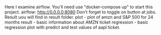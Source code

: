 Here I examine airflow.
You'll need use "docker-compose up" to start this project.
airflow: http://0.0.0.0:8080
Don't forget to toggle on button at jobs.
Result uou will find in result folder.
plot - plot of amzn and S&P 500 for 24 months
result - basic information about AMZN ticket
regression - basic regression plot with predict and test values of aapl ticket.